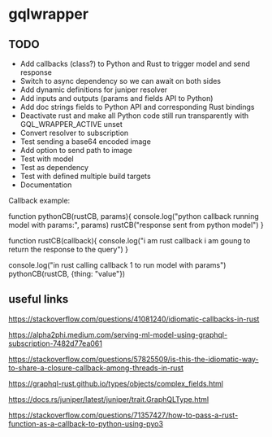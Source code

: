 # gqlwrapper

## TODO

- Add callbacks (class?) to Python and Rust to trigger model and send response
- Switch to async dependency so we can await on both sides
- Add dynamic definitions for juniper resolver
- Add inputs and outputs (params and fields API to Python)
- Add doc strings fields to Python API and corresponding Rust bindings
- Deactivate rust and make all Python code still run transparently with GQL_WRAPPER_ACTIVE unset
- Convert resolver to subscription
- Test sending a base64 encoded image
- Add option to send path to image
- Test with model
- Test as dependency
- Test with defined multiple build targets
- Documentation

Callback example:

function pythonCB(rustCB, params){
console.log("python callback running model with params:", params)
rustCB("response sent from python model")
}

function rustCB(callback){
console.log("i am rust callback i am goung to return the response to the query")
}

console.log("in rust calling callback 1 to run model with params")
pythonCB(rustCB, {thing: "value"})

## useful links

https://stackoverflow.com/questions/41081240/idiomatic-callbacks-in-rust

https://alpha2phi.medium.com/serving-ml-model-using-graphql-subscription-7482d77ea061

https://stackoverflow.com/questions/57825509/is-this-the-idiomatic-way-to-share-a-closure-callback-among-threads-in-rust

https://graphql-rust.github.io/types/objects/complex_fields.html

https://docs.rs/juniper/latest/juniper/trait.GraphQLType.html

https://stackoverflow.com/questions/71357427/how-to-pass-a-rust-function-as-a-callback-to-python-using-pyo3
